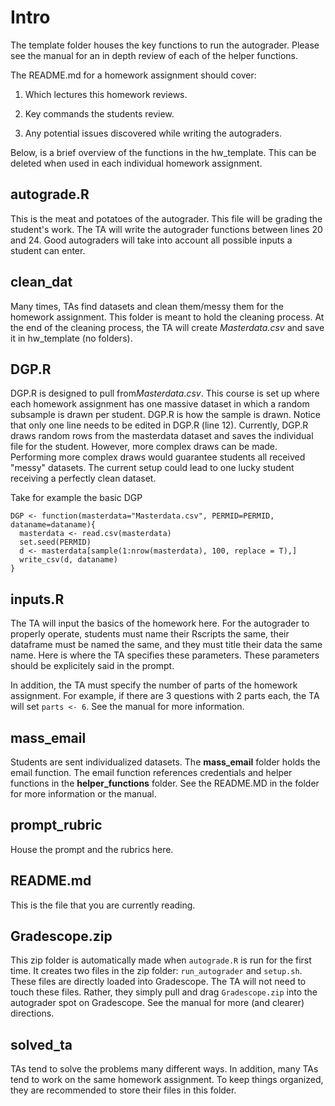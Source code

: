 # Intro 

The template folder houses the key functions to run the autograder. Please see the manual for an in depth review of each of the helper functions. 

The README.md for a homework assignment should cover:

1) Which lectures this homework reviews.

2) Key commands the students review.

3) Any potential issues discovered while writing the autograders.

Below, is a brief overview of the functions in the hw_template. This can be deleted when used in each individual homework assignment.

## autograde.R

This is the meat and potatoes of the autograder. This file will be grading the student's work. The TA will write the autograder functions between lines 20 and 24. Good autograders will take into account all possible inputs a student can enter. 

## clean_dat

Many times, TAs find datasets and clean them/messy them for the homework assignment. This folder is meant to hold the cleaning process. At the end of the cleaning process, the TA will create *Masterdata.csv* and save it in hw_template (no folders). 

## DGP.R

DGP.R is designed to pull from*Masterdata.csv*. This course is set up where each homework assignment has one massive dataset in which a random subsample is drawn per student. DGP.R is how the sample is drawn. Notice that only one line needs to be edited in DGP.R (line 12). Currently, DGP.R draws random rows from the masterdata dataset and saves the individual file for the student. However, more complex draws can be made. Performing more complex draws would guarantee students all received "messy" datasets. The current setup could lead to one lucky student receiving a perfectly clean dataset.

Take for example the basic DGP

```{#numCode .R .numberLines}
DGP <- function(masterdata="Masterdata.csv", PERMID=PERMID, dataname=dataname){
  masterdata <- read.csv(masterdata)
  set.seed(PERMID)
  d <- masterdata[sample(1:nrow(masterdata), 100, replace = T),]
  write_csv(d, dataname)
}
```

## inputs.R

The TA will input the basics of the homework here. For the autograder to properly operate, students must name their Rscripts the same, their dataframe must be named the same, and they must title their data the same name. Here is where the TA specifies these parameters. These parameters should be explicitely said in the prompt.

In addition, the TA must specify the number of parts of the homework assignment. For example, if there are 3 questions with 2 parts each, the TA will set `parts <- 6`. See the manual for more information.

## mass_email

Students are sent individualized datasets. The **mass_email** folder holds the email function. The email function references credentials and helper functions in the **helper_functions** folder. See the README.MD in the folder for more information or the manual.

## prompt_rubric

House the prompt and the rubrics here.

## README.md

This is the file that you are currently reading.

## Gradescope.zip

This zip folder is automatically made when `autograde.R` is run for the first time. It creates two files in the zip folder: `run_autograder` and `setup.sh`. These files are directly loaded into Gradescope. The TA will not need to touch these files. Rather, they simply pull and drag `Gradescope.zip` into the autograder spot on Gradescope. See the manual for more (and clearer) directions.

## solved_ta

TAs tend to solve the problems many different ways. In addition, many TAs tend to work on the same homework assignment. To keep things organized, they are recommended to store their files in this folder.
